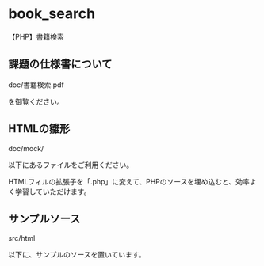 # book_search
【PHP】書籍検索

## 課題の仕様書について

doc/書籍検索.pdf

を御覧ください。

## HTMLの雛形

doc/mock/

以下にあるファイルをご利用ください。

HTMLフィルの拡張子を「.php」に変えて、PHPのソースを埋め込むと、効率よく学習していただけます。

## サンプルソース

src/html

以下に、サンプルのソースを置いています。

